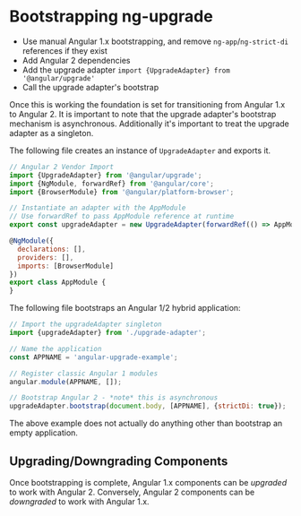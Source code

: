 # Bootstrapping ng-upgrade

- Use manual Angular 1.x bootstrapping, and remove `ng-app`/`ng-strict-di` 
references if they exist
- Add Angular 2 dependencies 
- Add the upgrade adapter `import {UpgradeAdapter} from '@angular/upgrade'`
- Call the upgrade adapter's bootstrap

Once this is working the foundation is set for transitioning from Angular 1.x to
Angular 2.  It is important to note that the upgrade adapter's bootstrap 
mechanism is asynchronous. Additionally it's important to treat the upgrade
adapter as a singleton. 

The following file creates an instance of `UpgradeAdapter` and exports it.

```js
// Angular 2 Vendor Import
import {UpgradeAdapter} from '@angular/upgrade';
import {NgModule, forwardRef} from '@angular/core';
import {BrowserModule} from '@angular/platform-browser';

// Instantiate an adapter with the AppModule
// Use forwardRef to pass AppModule reference at runtime
export const upgradeAdapter = new UpgradeAdapter(forwardRef(() => AppModule));

@NgModule({
  declarations: [],
  providers: [],
  imports: [BrowserModule]
})
export class AppModule {
}
```

The following file bootstraps an Angular 1/2 hybrid application:

```js
// Import the upgradeAdapter singleton
import {upgradeAdapter} from './upgrade-adapter';

// Name the application
const APPNAME = 'angular-upgrade-example';

// Register classic Angular 1 modules
angular.module(APPNAME, []);

// Bootstrap Angular 2 - *note* this is asynchronous
upgradeAdapter.bootstrap(document.body, [APPNAME], {strictDi: true});
```

The above example does not actually do anything other than bootstrap an empty application.

## Upgrading/Downgrading Components

Once bootstrapping is complete, Angular 1.x components can be _upgraded_ to
work with Angular 2.  Conversely, Angular 2 components can be _downgraded_ to
work with Angular 1.x.


